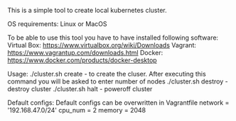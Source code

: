 This is a simple tool to create local kubernetes cluster.

OS requirements: Linux or MacOS

To be able to use this tool you have to have installed following software:
Virtual Box: https://www.virtualbox.org/wiki/Downloads
Vagrant: https://www.vagrantup.com/downloads.html
Docker: https://www.docker.com/products/docker-desktop

Usage:
    ./cluster.sh create - to create the cluser. After executing this command you will be asked to enter number of nodes
    ./cluster.sh destroy - destroy cluster
    ./cluster.sh halt - poweroff cluster

Default configs:
    Default configs can be overwritten in Vagrantfile
    network = '192.168.47.0/24'
    cpu_num = 2
    memory = 2048
